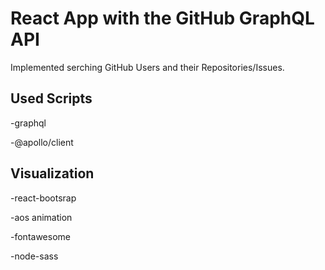 # React App with the GitHub GraphQL API

Implemented serching GitHub Users and their Repositories/Issues. 

## Used Scripts
-graphql

-@apollo/client


## Visualization
-react-bootsrap

-aos animation

-fontawesome

-node-sass
